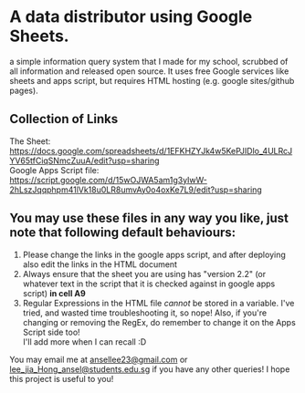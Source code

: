 # A data distributor using Google Sheets.
a simple information query system that I made for my school, scrubbed of all information and released open source. It uses free Google services like sheets and apps script, but requires HTML hosting (e.g. google sites/github pages).

## Collection of Links
The Sheet: https://docs.google.com/spreadsheets/d/1EFKHZYJk4w5KePJIDlo_4ULRcJYV65tfCiqSNmcZuuA/edit?usp=sharing   
Google Apps Script file: https://script.google.com/d/15wOJWA5am1g3yIwW-2hLszJqqphpm41lVk18u0LR8umvAy0o4oxKe7L9/edit?usp=sharing
  
  
## You may use these files in any way you like, just note that following default behaviours:  
1. Please change the links in the google apps script, and after deploying also edit the links in the HTML document   
2. Always ensure that the sheet you are using has "version 2.2" (or whatever text in the script that it is checked against in google apps script) **in cell A9**  
3. Regular Expressions in the HTML file _cannot_ be stored in a variable. I've tried, and wasted time troubleshooting it, so nope! Also, if you're changing or removing the RegEx, do remember to change it on the Apps Script side too!  
I'll add more when I can recall :D   
   
   
 You may email me at ansellee23@gmail.com or lee_jia_Hong_ansel@students.edu.sg if you have any other queries!
 I hope this project is useful to you!
